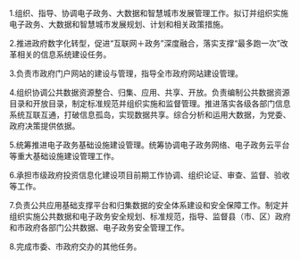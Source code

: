 1.组织、指导、协调电子政务、大数据和智慧城市发展管理工作。拟订并组织实施电子政务、大数据和智慧城市发展规划、计划和相关政策措施。

2.推进政府数字化转型，促进“互联网＋政务”深度融合，落实支撑“最多跑一次”改革相关的信息系统建设任务。

3.负责市政府门户网站的建设与管理，指导全市政府网站建设管理。

4.组织协调公共数据资源整合、归集、应用、共享、开放。负责编制公共数据资源目录和开放目录，制定标准规范并组织实施和监督管理。推进落实各级各部门信息系统互联互通，打破信息孤岛，实现数据共享。综合分析和运用大数据，为党委、政府决策提供依据。

5.统筹推进电子政务基础设施建设管理。统筹协调电子政务网络、电子政务云平台等重大基础设施建设管理工作。

6.承担市级政府投资信息化建设项目前期工作协调、组织论证、审查、监督、验收等工作。

7.负责公共应用基础支撑平台和归集数据的安全体系建设和安全保障工作。制定并组织实施公共数据和电子政务安全规划、标准规范，指导、监督县（市、区）政府和市政府各部门公共数据、电子政务安全管理工作。

8.完成市委、市政府交办的其他任务。